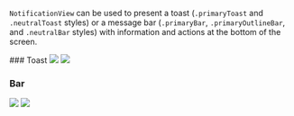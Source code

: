 `NotificationView` can be used to present a toast (`.primaryToast` and `.neutralToast` styles) or a message bar (`.primaryBar`, `.primaryOutlineBar`, and `.neutralBar` styles) with information and actions at the bottom of the screen.

<DisplayToggle onText="Dark" offText="Light" label="Theme Switcher">
### Toast

<img className="off" src="https://static2.sharepointonline.com/files/fabric/fabric-website/images/controls/ios/updated/img_notifications_03_toast_light.png?text=LightMode" />
<img className="on" src="https://static2.sharepointonline.com/files/fabric/fabric-website/images/controls/ios/updated/img_notifications_03_toast_dark.png?text=DarkMode" />

### Bar

<img className="off" src="https://static2.sharepointonline.com/files/fabric/fabric-website/images/controls/ios/updated/img_notifications_01_standard_light.png?text=LightMode" />
<img className="on" src="https://static2.sharepointonline.com/files/fabric/fabric-website/images/controls/ios/updated/img_notifications_01_standard_dark.png?text=DarkMode" />

</DisplayToggle>
